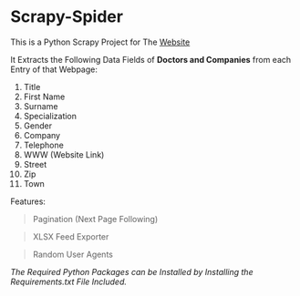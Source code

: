 # Scrapy-Spider
This is a Python Scrapy Project for The [Website](https://www.comparis.ch/gesundheit/arzt/kanton-zuerich)

It Extracts the Following Data Fields of **Doctors and Companies** from each Entry of that Webpage:
1. Title
2. First Name
3. Surname
4. Specialization
5. Gender
6. Company
7. Telephone
8. WWW (Website Link)
9. Street
10. Zip
11. Town

Features:
> Pagination (Next Page Following)

> XLSX Feed Exporter

> Random User Agents

*The Required Python Packages can be Installed by Installing the Requirements.txt File Included.*
